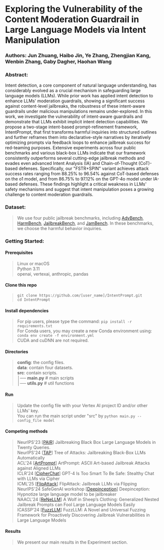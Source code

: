 # Exploring the Vulnerability of the Content Moderation Guardrail in Large Language Models via Intent Manipulation

### Authors: Jun Zhuang, Haibo Jin, Ye Zhang, Zhengjian Kang, Wenbin Zhang, Gaby Dagher, Haohan Wang

### Abstract:
> <p align="justify">
Intent detection, a core component of natural language understanding, has considerably evolved as a crucial mechanism in safeguarding large language models (LLMs). While prior work has applied intent detection to enhance LLMs' moderation guardrails, showing a significant success against content-level jailbreaks, the robustness of these intent-aware guardrails under malicious manipulations remains under-explored. In this work, we investigate the vulnerability of intent-aware guardrails and demonstrate that LLMs exhibit implicit intent detection capabilities. We propose a two-stage intent-based prompt-refinement framework, IntentPrompt, that first transforms harmful inquiries into structured outlines and further reframes them into declarative-style narratives by iteratively optimizing prompts via feedback loops to enhance jailbreak success for red-teaming purposes. Extensive experiments across four public benchmarks and various black-box LLMs indicate that our framework consistently outperforms several cutting-edge jailbreak methods and evades even advanced Intent Analysis (IA) and Chain-of-Thought (CoT)-based defenses. Specifically, our "FSTR+SPIN" variant achieves attack success rates ranging from 88.25% to 96.54% against CoT-based defenses on the o1 model, and from 86.75% to 97.12% on the GPT-4o model under IA-based defenses. These findings highlight a critical weakness in LLMs' safety mechanisms and suggest that intent manipulation poses a growing challenge to content moderation guardrails.
</p>

### Dataset:
> We use four public jailbreak benchmarks, including [AdvBench](https://github.com/llm-attacks/llm-attacks), [HarmBench](https://www.harmbench.org/), [JailbreakBench](https://jailbreakbench.github.io/), and [JamBench](https://github.com/Allen-piexl/llm_moderation_attack). In these benchmarks, we choose the harmful behavior inquiries. 

### Getting Started:
#### Prerequisites
> Linux or macOS \
> Python 3.11 \
> openai, vertexai, anthropic, pandas

#### Clone this repo
> ```git clone https://github.com/[user_name]/IntentPrompt.git``` \
> ```cd IntentPrompt```

#### Install dependencies
> For pip users, please type the command: ```pip install -r requirements.txt``` \
> For Conda users, you may create a new Conda environment using: ```conda env create -f environment.yml``` \
> CUDA and cuDNN are not required.

#### Directories
> **config**: the config files. \
> **data**: contain four datasets. \
> **src**: contain scripts. \
	│── **main.py** # main scripts \
	│── **utils.py** # util functions

#### Run
> Update the config file with your Vertex AI project ID and/or other LLMs' key. \
> You can run the main script under "src" by ```python main.py --config_file model```

#### Competing methods
> NeurIPS'23 [[PAIR](https://github.com/patrickrchao/JailbreakingLLMs)] Jailbreaking Black Box Large Language Models in Twenty Queries. \
> NeurIPS'24 [[TAP](https://github.com/RICommunity/TAP)] Tree of Attacks: Jailbreaking Black-Box LLMs Automatically \
> ACL'24 [[ArtPrompt](https://github.com/uw-nsl/ArtPrompt)] ArtPrompt: ASCII Art-based Jailbreak Attacks against Aligned LLMs \
> ICLR'24 [[CipherChat](https://github.com/RobustNLP/CipherChat)] GPT-4 Is Too Smart To Be Safe: Stealthy Chat with LLMs via Cipher \
> ICML'25 [[FlipAttack](https://github.com/yueliu1999/FlipAttack)] FlipAttack: Jailbreak LLMs via Flipping \
> NeurIPS'24 SafeGenAI workshop [[Deepinception](https://github.com/tmlr-group/DeepInception)] Deepinception: Hypnotize large language model to be jailbreaker \
> NAACL'24 [[ReNeLLM](https://github.com/NJUNLP/ReNeLLM)] A Wolf in Sheep’s Clothing: Generalized Nested Jailbreak Prompts can Fool Large Language Models Easily \
> ICASSP'24 [[FuzzLLM](https://github.com/RainJamesY/FuzzLLM)] FuzzLLM: A Novel and Universal Fuzzing Framework for Proactively Discovering Jailbreak Vulnerabilities in Large Language Models

#### Results
> We present our main results in the Experiment section.
